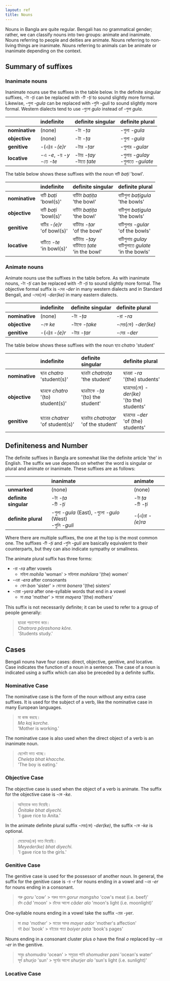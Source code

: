 ```yaml
---
layout: ref
title: Nouns
---
```


Nouns in Bangla are quite regular.
Bengali has no grammatical gender;
rather, we can classify nouns into two groups:
animate and inanimate.
Nouns referring to people and deities are animate.
Nouns referring to non-living things are inanimate.
Nouns referring to animals can be animate or inanimate
depending on the context.

## Summary of suffixes

### Inanimate nouns

Inanimate nouns use the suffixes in the table below.
In the definite singular suffixes,
-টা *-ṭi* can be replaced with -টি *-ṭi* to sound slightly more formal.
Likewise, -গুলা *-gula* can be replaced with -গুলি *-guli* to sound slightly more formal.
Western dialects tend to use -গুলো *gulo* instead of -গুলা *gula*.

| | indefinite | definite singular | definite plural |
| :- | :- | :- | :-|
| **nominative** | (none) | -টা *-ṭa* | -গুলা *-gula*
| **objective**  | (none) | -টা *-ṭa* | -গুলা *-gula*
| **genitive**   | -(এ)র *-(e)r* | -টার *-ṭar* | -গুলার *-gular*
| **locative**   | -এ *-e*, -য় *-y* <br> -তে *-te* | -টায় *-ṭay* <br> -টাতে *ṭate* | -গুলায় *-gulay* <br> -গুলাতে *-gulate* |

The table below shows these suffixes with the noun বাটি *baṭi* 'bowl'.

| | indefinite | definite singular | definite plural |
| :- | :- | :- | :-|
| **nominative** | বাটি *baṭi* <br> 'bowl(s)' | বাটিটা *baṭiṭa* <br> 'the bowl' | বাটিগুলা *baṭigula* <br> 'the bowls'
| **objective**  | বাটি *baṭi* <br> 'bowl(s)' | বাটিটা *baṭiṭa* <br> 'the bowl' | বাটিগুলা *baṭigula* <br> 'the bowls'
| **genitive**   | বাটির *-(e)r* <br> 'of bowl(s)' | বাটিটার *-ṭar* <br> 'of the bowl' | বাটিগুলার *-gular* <br> 'of the bowls'
| **locative**   | বাটিতে *-te* <br> 'in bowl(s)' | বাটিটায় *-ṭay* <br> বাটিটাতে *ṭate* <br> 'in the bowl' | বাটিগুলায় *gulay* <br> বাটিগুলাতে *gulate* <br> 'in the bowls' |

### Animate nouns

Animate nouns use the suffixes in the table before.
As with inanimate nouns,
-টা *-ṭi* can be replaced with -টি *-ṭi* to sound slightly more formal.
The objective formal suffix is -দের *-der* in many western dialects
and in Standard Bengali, and -দের(কে) *-der(ke)* in many eastern dialects.

| | indefinite | definite singular | definite plural |
| :- | :- | :- | :-|
| **nominative** | (none) | -টা *-ṭa* | -রা *-ra*
| **objective**  | -কে *ke* | -টাকে *-ṭake* | -দের(কে) *-der(ke)*
| **genitive**   | -(এ)র *-(e)r* | -টার *-ṭar* | -দের *-der*

The table below shows these suffixes with the noun ছাত্র *chatro* 'student'

| | indefinite | definite singular | definite plural |
| :- | :- | :- | :-|
| **nominative** | ছাত্র *chatro* <br> 'student(s)' | ছাত্রটা *chatroṭa* <br> 'the student' | ছাত্ররা *-ra* <br> '(the) students'
| **objective**  | ছাত্রকে *chatro* <br> '(to) student(s)' | ছাত্রটাকে *-ṭa* <br> '(to) the student' | ছাত্রদের(কে) *-der(ke)* <br> '(to the) students'
| **genitive**   | ছাত্রের *chatrer* <br> 'of student(s)' | ছাত্রটার *chatroṭar* <br> 'of the student' | ছাত্রদের *-der* <br> 'of (the) students'

## Definiteness and Number

The definite suffixes in Bangla are somewhat like the definite article 'the' in English.
The suffix we use depends on whether the word is singular or plural
and animate or inanimate.
These suffixes are as follows:

|     | inanimate | animate |
| :--------------- | :----- | :----- |
| **unmarked**          | (none) | (none) |
| **definite singular** | -টা *-ṭa* <br> -টি *-ṭi* | -টা *ṭa* <br> -টি *-ṭi* |
| **definite plural**   | -গুলা *-gula* (East), -গুলো *-gulo* (West) <br> -গুলি *-guli* | -(এ)রা *-(e)ra* |

Where there are multiple suffixes, the one at the top is the most common one.
The suffixes -টি *-ṭi* and -গুলি *-guli* are basically equivalent to their counterparts,
but they can also indicate sympathy or smallness.

The animate plural suffix has three forms:

- -রা *-ra* after vowels
  - মহিলা *mohila* 'woman' > মহিলারা *mohilara* '(the) women'
- -এরা *-era* after consonants
  - বোন *bon* 'sister' > বোনেরা *bonera* '(the) sisters'
- -য়েরা *-yera* after one-syllable words that end in a vowel
  - মা *ma* 'mother' > মায়েরা *mayera* '(the) mothers'

This suffix is not necessarily definite;
it can be used to refer to a group of people generally:
> ছাত্ররা পড়াশোনা করে। <br>
> *Chatrora pôṛashona kôre.* <br>
> 'Students study.'

## Cases

Bengali nouns have four cases: direct, objective, genitive, and locative.
Case indicates the function of a noun in a sentence.
The case of a noun is indicated using a suffix
which can also be preceded by a definite suffix.

### Nominative Case

The nominative case is the form of the noun without any extra case suffixes.
It is used for the subject of a verb, like the nominative case in many European languages.

> মা কাজ করছে। <br>
> *Ma kaj korche.* <br>
> 'Mother is working.'

The nominative case is also used when the direct object of a verb is an inanimate noun.

> ছেলেটা ভাত খাচ্ছে। <br>
> *Cheleṭa bhat khacche.* <br>
> 'The boy is eating.'

### Objective Case

The objective case is used when the object of a verb is animate.
The suffix for the objective case is -কে *-ke*.

> অনিতাকে ভাত দিয়েছি। <br>
> *Ônitake bhat diyechi.* <br>
> 'I gave rice to Anita.'

In the animate definite plural suffix -দের(কে) *-der(ke)*,
the suffix -কে *-ke* is optional.

> মেয়েদের(কে) ভাত দিয়েছি। <br>
> *Meyeder(ke) bhat diyechi.* <br>
> 'I gave rice to the girls.'

### Genitive Case

The genitive case is used for the possessor of another noun.
In general, the suffix for the genitive case is
-র *-r* for nouns ending in a vowel and
-এর *-er* for nouns ending in a consonant.

> গরু *goru* 'cow' > গরুর মাংস *gorur mangsho* 'cow's meat (i.e. beef)' <br>
> চাঁদ *cãd* 'moon' > চাঁদের আলো  *cãder alo* 'moon's light (i.e. moonlight)'

One-syllable nouns ending in a vowel take the suffix
-য়ের *-yer*.

> মা *ma* 'mother' > মায়ের আদর *mayer ador* 'mother's affection' <br>
> বই *boi* 'book' > বইয়ের পাতা *boiyer pata* 'book's pages'

Nouns ending in a consonant cluster plus *o*
have the final *o* replaced by -এর *-er* in the genitive.

> সমুদ্র *shomudro* 'ocean' > সমুদ্রের পানি *shomudrer pani* 'ocean's water' <br>
> সূর্য *shurjo* 'sun' > সূর্যের আলো *shurjer alo* 'sun's light (i.e. sunlight)'

### Locative Case

